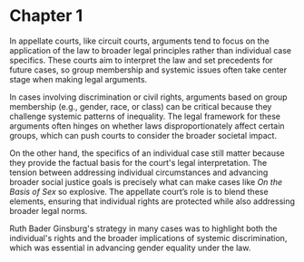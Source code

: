 # Chapter 1
In appellate courts, like circuit courts, arguments tend to focus on the application of the law to broader legal principles rather than individual case specifics. These courts aim to interpret the law and set precedents for future cases, so group membership and systemic issues often take center stage when making legal arguments. 

In cases involving discrimination or civil rights, arguments based on group membership (e.g., gender, race, or class) can be critical because they challenge systemic patterns of inequality. The legal framework for these arguments often hinges on whether laws disproportionately affect certain groups, which can push courts to consider the broader societal impact.

On the other hand, the specifics of an individual case still matter because they provide the factual basis for the court's legal interpretation. The tension between addressing individual circumstances and advancing broader social justice goals is precisely what can make cases like *On the Basis of Sex* so explosive. The appellate court’s role is to blend these elements, ensuring that individual rights are protected while also addressing broader legal norms.

Ruth Bader Ginsburg's strategy in many cases was to highlight both the individual's rights and the broader implications of systemic discrimination, which was essential in advancing gender equality under the law.